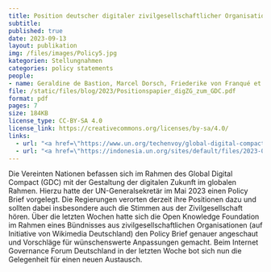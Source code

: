 ```yaml
---
title: Position deutscher digitaler zivilgesellschaftlicher Organisationen zum Global Digital Compact
subtitle: 
published: true
date: 2023-09-13
layout: publikation
img: /files/images/Policy5.jpg
kategorien: Stellungnahmen
categories: policy statements
people:
- name: Geraldine de Bastion, Marcel Dorsch, Friederike von Franqué et al.
file: /static/files/blog/2023/Positionspapier_digZG_zum_GDC.pdf
format: pdf
pages: 7
size: 184KB
license_type: CC-BY-SA 4.0
license_link: https://creativecommons.org/licenses/by-sa/4.0/
links: 
  - url: "<a href=\"https://www.un.org/techenvoy/global-digital-compact)\" target=\"_blank\">Global Digital Compact</a>"
  - url: "<a href=\"https://indonesia.un.org/sites/default/files/2023-07/our-common-agenda-policy-brief-gobal-digi-compact-en.pdf\" target=\"_blank\">United Nations, Common Agenda Policy Brief 5: A Global Digital Compact — an Open, Free and Secure Digital Future for All</a>"
---
```


Die Vereinten Nationen befassen sich im Rahmen des Global Digital Compact (GDC) mit der Gestaltung der digitalen Zukunft im globalen Rahmen. Hierzu hatte der UN-Generalsekretär im Mai 2023 einen Policy Brief vorgelegt. Die Regierungen verorten derzeit ihre Positionen dazu und sollten dabei insbesondere auch die Stimmen aus der Zivilgesellschaft hören. Über die letzten Wochen hatte sich die Open Knowledge Foundation im Rahmen eines Bündnisses aus zivilgesellschaftlichen Organisationen (auf Initiative von Wikimedia Deutschland) den Policy Brief genauer angeschaut und Vorschläge für wünschenswerte Anpassungen gemacht. Beim Internet Governance Forum Deutschland in der letzten Woche bot sich nun die Gelegenheit für einen neuen Austausch.
